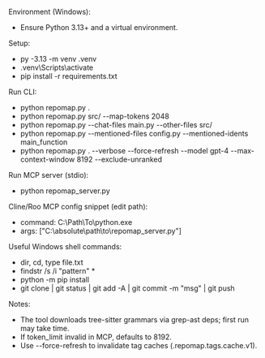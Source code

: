 Environment (Windows):
- Ensure Python 3.13+ and a virtual environment.

Setup:
- py -3.13 -m venv .venv
- .venv\Scripts\activate
- pip install -r requirements.txt

Run CLI:
- python repomap.py .
- python repomap.py src/ --map-tokens 2048
- python repomap.py --chat-files main.py --other-files src/
- python repomap.py --mentioned-files config.py --mentioned-idents main_function
- python repomap.py . --verbose --force-refresh --model gpt-4 --max-context-window 8192 --exclude-unranked

Run MCP server (stdio):
- python repomap_server.py

Cline/Roo MCP config snippet (edit path):
- command: C:\\Path\\To\\python.exe
- args: ["C:\\absolute\\path\\to\\repomap_server.py"]

Useful Windows shell commands:
- dir, cd, type file.txt
- findstr /s /i "pattern" *
- python -m pip install <pkg>
- git clone <url> | git status | git add -A | git commit -m "msg" | git push

Notes:
- The tool downloads tree-sitter grammars via grep-ast deps; first run may take time.
- If token_limit invalid in MCP, defaults to 8192.
- Use --force-refresh to invalidate tag caches (.repomap.tags.cache.v1).